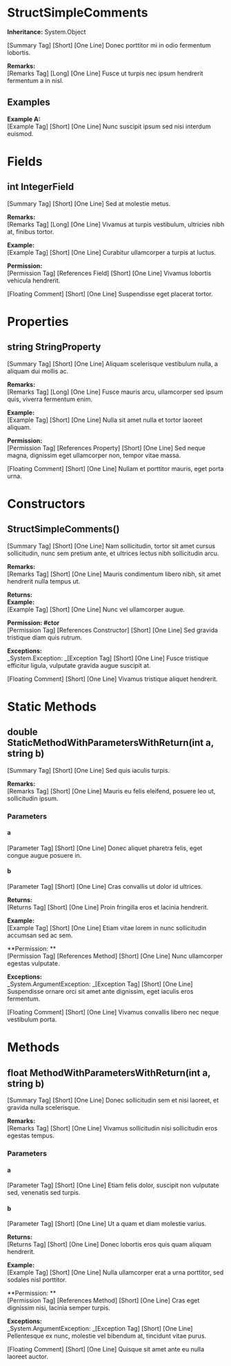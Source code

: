 # StructSimpleComments

**Inheritance:** System.Object  
  
[Summary Tag] [Short] [One Line] Donec porttitor mi in odio fermentum lobortis.

**Remarks:**  
[Remarks Tag] [Long] [One Line] Fusce ut turpis nec ipsum hendrerit fermentum a in nisl.

## Examples

**Example A:**  
[Example Tag] [Short] [One Line] Nunc suscipit ipsum sed nisi interdum euismod.

# Fields

## int IntegerField

[Summary Tag] [Short] [One Line] Sed at molestie metus.

**Remarks:**  
[Remarks Tag] [Long] [One Line] Vivamus at turpis vestibulum, ultricies nibh at, finibus tortor.

**Example:**  
[Example Tag] [Short] [One Line] Curabitur ullamcorper a turpis at luctus.

**Permission:**  
[Permission Tag] [References Field] [Short] [One Line] Vivamus lobortis vehicula hendrerit.

[Floating Comment] [Short] [One Line] Suspendisse eget placerat tortor.

# Properties

## string StringProperty

[Summary Tag] [Short] [One Line] Aliquam scelerisque vestibulum nulla, a aliquam dui mollis ac.

**Remarks:**  
[Remarks Tag] [Long] [One Line] Fusce mauris arcu, ullamcorper sed ipsum quis, viverra fermentum enim.

**Example:**  
[Example Tag] [Short] [One Line] Nulla sit amet nulla et tortor laoreet aliquam.

**Permission:**  
[Permission Tag] [References Property] [Short] [One Line] Sed neque magna, dignissim eget ullamcorper non, tempor vitae massa.

[Floating Comment] [Short] [One Line] Nullam et porttitor mauris, eget porta urna.

# Constructors

##  StructSimpleComments()

[Summary Tag] [Short] [One Line] Nam sollicitudin, tortor sit amet cursus sollicitudin, nunc sem pretium ante, et ultrices lectus nibh sollicitudin arcu.

**Remarks:**  
[Remarks Tag] [Short] [One Line] Mauris condimentum libero nibh, sit amet hendrerit nulla tempus ut.

**Returns:**  
**Example:**  
[Example Tag] [Short] [One Line] Nunc vel ullamcorper augue.

**Permission: #ctor**  
[Permission Tag] [References Constructor] [Short] [One Line] Sed gravida tristique diam quis rutrum.

**Exceptions:**  
_System.Exception: _[Exception Tag] [Short] [One Line] Fusce tristique efficitur ligula, vulputate gravida augue suscipit at.

[Floating Comment] [Short] [One Line] Vivamus tristique aliquet hendrerit.

# Static Methods

## double StaticMethodWithParametersWithReturn(int a, string b)

[Summary Tag] [Short] [One Line] Sed quis iaculis turpis.

**Remarks:**  
[Remarks Tag] [Short] [One Line] Mauris eu felis eleifend, posuere leo ut, sollicitudin ipsum.

### Parameters

#### a

[Parameter Tag] [Short] [One Line] Donec aliquet pharetra felis, eget congue augue posuere in.

#### b

[Parameter Tag] [Short] [One Line] Cras convallis ut dolor id ultrices.

**Returns:**  
[Returns Tag] [Short] [One Line] Proin fringilla eros et lacinia hendrerit.

**Example:**  
[Example Tag] [Short] [One Line] Etiam vitae lorem in nunc sollicitudin accumsan sed ac sem.

**Permission: **  
[Permission Tag] [References Method] [Short] [One Line] Nunc ullamcorper egestas vulputate.

**Exceptions:**  
_System.ArgumentException: _[Exception Tag] [Short] [One Line] Suspendisse ornare orci sit amet ante dignissim, eget iaculis eros fermentum.

[Floating Comment] [Short] [One Line] Vivamus convallis libero nec neque vestibulum porta.

# Methods

## float MethodWithParametersWithReturn(int a, string b)

[Summary Tag] [Short] [One Line] Donec sollicitudin sem et nisi laoreet, et gravida nulla scelerisque.

**Remarks:**  
[Remarks Tag] [Short] [One Line] Vivamus sollicitudin nisi sollicitudin eros egestas tempus.

### Parameters

#### a

[Parameter Tag] [Short] [One Line] Etiam felis dolor, suscipit non vulputate sed, venenatis sed turpis.

#### b

[Parameter Tag] [Short] [One Line] Ut a quam et diam molestie varius.

**Returns:**  
[Returns Tag] [Short] [One Line] Donec lobortis eros quis quam aliquam hendrerit.

**Example:**  
[Example Tag] [Short] [One Line] Nulla ullamcorper erat a urna porttitor, sed sodales nisl porttitor.

**Permission: **  
[Permission Tag] [References Method] [Short] [One Line] Cras eget dignissim nisi, lacinia semper turpis.

**Exceptions:**  
_System.ArgumentException: _[Exception Tag] [Short] [One Line] Pellentesque ex nunc, molestie vel bibendum at, tincidunt vitae purus.

[Floating Comment] [Short] [One Line] Quisque sit amet ante eu nulla laoreet auctor.

